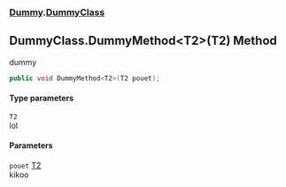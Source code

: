 ### [Dummy](./Dummy.md 'Dummy').[DummyClass](./Dummy-DummyClass.md 'Dummy.DummyClass')
## DummyClass.DummyMethod&lt;T2&gt;(T2) Method
dummy  
```csharp
public void DummyMethod<T2>(T2 pouet);
```
#### Type parameters
<a name='Dummy-DummyClass-DummyMethod-T2-(T2)-T2'></a>
`T2`  
lol  
  
#### Parameters
<a name='Dummy-DummyClass-DummyMethod-T2-(T2)-pouet'></a>
`pouet` [T2](#Dummy-DummyClass-DummyMethod-T2-(T2)-T2 'Dummy.DummyClass.DummyMethod&lt;T2&gt;(T2).T2')  
kikoo  
  
